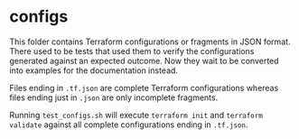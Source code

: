 # configs

This folder contains Terraform configurations or fragments in JSON format.
There used to be tests that used them to verify the configurations generated
against an expected outcome. Now they wait to be converted into examples for the
documentation instead.

Files ending in ``.tf.json`` are complete Terraform configurations whereas files
ending just in ``.json`` are only incomplete fragments.

Running ``test_configs.sh`` will execute ``terraform init`` and ``terraform validate``
against all complete configurations ending in ``.tf.json``.
